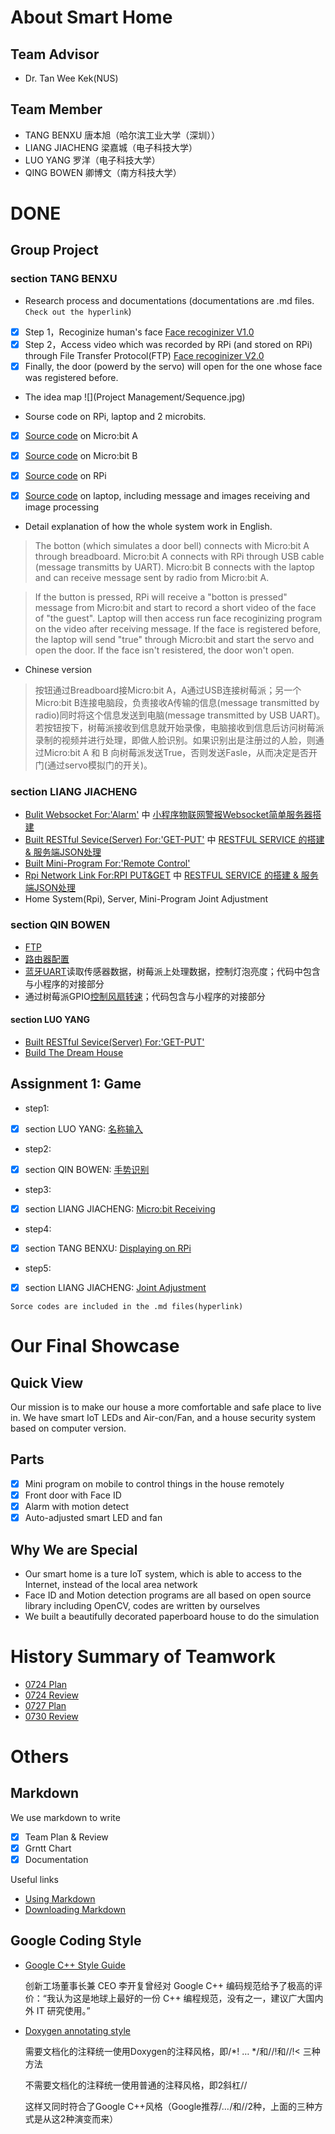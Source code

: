 # About Smart Home 

## Team Advisor

- Dr. Tan Wee Kek(NUS)

## Team Member

- TANG BENXU 唐本旭（哈尔滨工业大学（深圳））
- LIANG JIACHENG 梁嘉城（电子科技大学）
- LUO YANG 罗洋（电子科技大学）
- QING BOWEN 卿博文（南方科技大学）

# DONE
## Group Project
### **section TANG BENXU**
- Research process and documentations (documentations are .md files. `Check out the hyperlink`)
- [x] Step 1，Recoginize human's face [Face recoginizer V1.0](人脸检测并识别.md)
- [x] Step 2，Access video which was recorded by RPi (and stored on RPi) through File Transfer Protocol(FTP) [Face recoginizer V2.0](Laptop通过FTP访问树莓派中视频文件.md)
- [x] Finally, the door (powerd by the servo) will open for the one whose face was registered before.
- The idea map
![](Project Management/Sequence.jpg)

- Sourse code on RPi, laptop and 2 microbits.

- [x] [Source code](https://github.com/TANGBEN7/Smart_Home_Management/blob/master/Face%20ID%20Final%20Version/button_link.js) on Micro:bit A

- [x] [Source code](https://github.com/TANGBEN7/Smart_Home_Management/blob/master/Face%20ID%20Final%20Version/Laptop_edge.js) on Micro:bit B

- [x] [Source code](https://github.com/TANGBEN7/Smart_Home_Management/blob/master/Face%20ID%20Final%20Version/RPi/Record.py) on RPi

- [x] [Source code](https://github.com/TANGBEN7/Smart_Home_Management/blob/master/Face%20ID%20Final%20Version/Laptop/Laptop.py) on laptop, including message and images receiving and image processing

- Detail explanation of how the whole system work in English. 

> The botton (which simulates a door bell) connects with Micro:bit A through breadboard. Micro:bit A connects with RPi through USB cable (message transmitts by UART). Micro:bit B connects with the laptop and can receive message sent by radio from Micro:bit A.

> If the button is pressed, RPi will receive a "botton is pressed" message from Micro:bit and start to record a short video of the face of "the guest". Laptop will then access run face recoginizing program on the video after receiving message. If the face is registered before, the laptop will send "true" through Micro:bit and start the servo and open the door. If the face isn't resistered, the door won't open. 

- Chinese version

> 按钮通过Breadboard接Micro:bit A，A通过USB连接树莓派；另一个Micro:bit B连接电脑段，负责接收A传输的信息(message transmitted by radio)同时将这个信息发送到电脑(message transmitted by USB UART)。若按钮按下，树莓派接收到信息就开始录像，电脑接收到信息后访问树莓派录制的视频并进行处理，即做人脸识别。如果识别出是注册过的人脸，则通过Micro:bit A 和 B 向树莓派发送True，否则发送Fasle，从而决定是否开门(通过servo模拟门的开关)。


### section LIANG JIACHENG

* [Bulit Websocket For:'Alarm'](/Websocket)   中   [小程序物联网警报Websocket简单服务器搭建](https://github.com/TANGBEN7/Smart_Home_Management/blob/master/Websocket/%E5%B0%8F%E7%A8%8B%E5%BA%8F%E7%89%A9%E8%81%94%E7%BD%91%E8%AD%A6%E6%8A%A5Websocket%E7%AE%80%E5%8D%95%E6%9C%8D%E5%8A%A1%E5%99%A8%E6%90%AD%E5%BB%BA.md)
* [Built RESTful Sevice(Server) For:'GET-PUT'](/Server_get_put)   中   [RESTFUL SERVICE 的搭建 & 服务端JSON处理](https://github.com/TANGBEN7/Smart_Home_Management/blob/master/Server_get_put/RESTFUL%20SERVICE%20%E7%9A%84%E6%90%AD%E5%BB%BA%20%26%20%E6%9C%8D%E5%8A%A1%E7%AB%AFJSON%E5%A4%84%E7%90%86.md)
* [Built Mini-Program For:'Remote Control'](https://github.com/JACKPURCELL/NUSSmartHome)
* [Rpi Network Link For:RPI PUT&GET](/Run_on_Rpi)    中    [RESTFUL SERVICE 的搭建 & 服务端JSON处理](https://github.com/TANGBEN7/Smart_Home_Management/blob/master/Server_get_put/RESTFUL%20SERVICE%20%E7%9A%84%E6%90%AD%E5%BB%BA%20%26%20%E6%9C%8D%E5%8A%A1%E7%AB%AFJSON%E5%A4%84%E7%90%86.md)
* Home System(Rpi), Server, Mini-Program Joint Adjustment

### section QIN BOWEN
- [FTP](树莓派搭建ftp服务器配置本地用户访问.md)
- [路由器配置](树莓派热点路由器配置.md)
- [蓝牙UART](https://github.com/TANGBEN7/Smart_Home_Management/blob/master/Run_on_Rpi/Light_Rpi.py)读取传感器数据，树莓派上处理数据，控制灯泡亮度；代码中包含与小程序的对接部分
- 通过树莓派GPIO[控制风扇转速](https://github.com/TANGBEN7/Smart_Home_Management/blob/master/Run_on_Rpi/Fan_Rpi.py)；代码包含与小程序的对接部分
#### section LUO YANG

* [Built RESTful Sevice(Server) For:'GET-PUT'](/Server_get_put)
* [Build The Dream House](1.jpg)

## Assignment 1: Game

- step1: 
- [x] section LUO YANG: [名称输入](/down-1.js)
- step2:
- [x] section QIN BOWEN: [手势识别](/ges-1.js)
- step3:
- [x] section LIANG JIACHENG: [Micro:bit Receiving](/receive.js)
- step4:
- [x] section TANG BENXU: [Displaying on RPi](/树莓派启动与通信.md)
- step5:
- [x] section LIANG JIACHENG: [Joint Adjustment](https://github.com/TANGBEN7/Smart_Home_Management/tree/master/Assignment)

`Sorce codes are included in the .md files(hyperlink)`


# Our Final Showcase
## Quick View
Our mission is to make our house a more comfortable and safe place to live in. We have smart IoT LEDs and Air-con/Fan, and a house security system based on computer version.

## Parts
- [x] Mini program on mobile to control things in the house remotely
- [x] Front door with Face ID
- [x] Alarm with motion detect
- [x] Auto-adjusted smart LED and fan

## Why We are Special
- Our smart home is a ture IoT system, which is able to access to the Internet, instead of the local area network
- Face ID and Motion detection programs are all based on open source library including OpenCV, codes are written by ourselves
- We built a beautifully decorated paperboard house to do the simulation

# History Summary of Teamwork

- [0724 Plan](https://github.com/TANGBEN7/Smart_Home_Management/blob/master/Project%20Management/7-24%20Schedule.md)
- [0724 Review](https://github.com/TANGBEN7/Smart_Home_Management/blob/master/Project%20Management/0727-Review.md)
- [0727 Plan](https://github.com/TANGBEN7/Smart_Home_Management/blob/master/Project%20Management/0727%20Schedule.md)
- [0730 Review](https://github.com/TANGBEN7/Smart_Home_Management/blob/master/Project%20Management/0730%20Review.md)

# Others
## Markdown
We use markdown to write

- [x] Team Plan & Review
- [x] Grntt Chart
- [x] Documentation

Useful links

- [Using Markdown](https://www.zybuluo.com/mdeditor)
- [Downloading Markdown](https://www.zybuluo.com/cmd/)

## Google Coding Style

- [Google C++ Style Guide](https://google.github.io/styleguide/cppguide.html) 

  创新工场董事长兼 CEO 李开复曾经对 Google C++ 编码规范给予了极高的评价：“我认为这是地球上最好的一份 C++ 编程规范，没有之一，建议广大国内外 IT 研究使用。”
  
  
- [Doxygen annotating style](http://www.doxygen.nl/)
  
  需要文档化的注释统一使用Doxygen的注释风格，即/*! … */和//!和//!< 三种方法
  
  不需要文档化的注释统一使用普通的注释风格，即2斜杠//
  
  这样又同时符合了Google C++风格（Google推荐/*…*/和//2种，上面的三种方式是从这2种演变而来）






